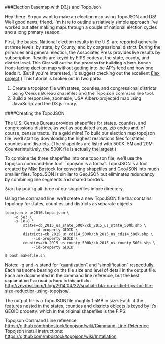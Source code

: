 ###Election Basemap with D3.js and TopoJson

Hey there. So you want to make an election map using TopoJSON and D3! Well good news, friend. I'm here to outline a relatively simple approach I've worked out after making maps through a couple of national election cycles and a long primary season.

First, the basics. National election results in the U.S. are reported generally at three levels: by state, by County, and by congressional district. During the primaries and general election, the Associated Press provides live results by subscription. Results are keyed by FIPS codes at the state, county, and district level. This Gist will outline the process for building a bare-bones front-facing election map without getting into the AP's feed and how one loads it. (But if you're interested, I'd suggest checking out the excellent [Elex project](https://source.opennews.org/en-US/articles/introducing-elex-tool-make-election-coverage-bette/).) This tutorial is broken out in two parts:

1. Create a topojson file with states, counties, and congressional districts using Census Bureau shapefiles and the Topojson command line tool.
2. Build a responsive, zoomable, USA Albers-projected map using JavaScript and the D3.js library.

####Creating the TopoJSON

The U.S. Census Bureau [provides shapefiles](https://www.census.gov/geo/maps-data/data/tiger-cart-boundary.html) for states, counties, and congressional districts, as well as populated areas, zip codes and, of course, census tracts. It’s a gold mine! To build our election map topojson file, we’ll start by downloading the highest resolutions files for states, counties and districts. (The shapefiles are listed with 500K, 5M and 20M. Counterintuitively, the 500K file is actually the largest.)

To combine the three shapefiles into one topojson file, we’ll use the topojson command-line tool. Topojson is a format. TopoJSON is a tool created by Mike Bostock for converting shapefiles and GeoJSON into much smaller files. TopoJSON is similar to GeoJSON but eliminates redundancy by combining line segments and shared borders.

Start by putting all three of our shapefiles in one directory.

Using the command line, we’ll create a new TopoJSON file that contains topology for states, counties, and districts as separate objects.

```shell
topojson > us2016.topo.json \
	-q 5e3 \
	-s 1e-8 \
		states=cb_2015_us_state_500k/cb_2015_us_state_500k.shp \
			--id-property GEOID \
		districts=cb_2015_us_cd114_500k/cb_2015_us_cd114_500k.shp \
			--id-property GEOID \
		counties=cb_2015_us_county_500k/cb_2015_us_county_500k.shp \
			--id-property GEOID
```

``` terminal
$ bash makefile.sh
```

Notes: -q and -s stand for “quantization” and “simplification” respectfully. Each has some bearing on the file size and level of detail in the output file. Each are documented in the command line reference, but the best explanation I’ve read is here in this article: http://zevross.com/blog/2014/04/22/spatial-data-on-a-diet-tips-for-file-size-reduction-using-topojson/.

The output file is a TopoJSON file roughly 1.5MB in size. Each of the features nested in the states, counties and districts objects is keyed by it’s GEOID property, which in the original shapefiles is the FIPS.

Topojson Command Line reference:
https://github.com/mbostock/topojson/wiki/Command-Line-Reference
Topojson install instructions:
https://github.com/mbostock/topojson/wiki/Installation
